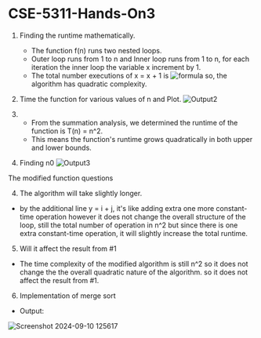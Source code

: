 # CSE-5311-Hands-On3

1. Finding the runtime mathematically.

   - The function f(n) runs two nested loops.
   - Outer loop runs from 1 to n and Inner loop runs from 1 to n, for each iteration the inner loop the variable x increment by 1.
   - The total number executions of x = x + 1 is
     ![formula](https://github.com/user-attachments/assets/1166d32b-fa8d-4c8e-b7c0-1dd87bc14d46)
     so, the algorithm has quadratic complexity.

2. Time the function for various values of n and Plot.
   ![Output2](https://github.com/user-attachments/assets/9ad9a8c4-487f-48be-b273-4b21f73d931d)

3. - From the summation analysis, we determined the runtime of the function is T(n) = n^2.
   - This means the function's runtime grows quadratically in both upper and lower bounds. 

4. Finding n0
   ![Output3](https://github.com/user-attachments/assets/e04c1fb9-8f5f-445a-8dc4-6c8c14ff9e9b)


The modified function questions

4. The algorithm will take slightly longer.
  - by the additional line y = i + j, it's like adding extra one more constant-time operation however it does not change the overall structure of the loop, still the total number of operation in n^2 but since there is one extra constant-time operation, it will slightly increase the total runtime.

5. Will it affect the result from #1
  - The time complexity of the modified algorithm is still n^2 so it does not change the the overall quadratic nature of the algorithm. so it does not affect the result from #1.

6. Implementation of merge sort

  - Output:

   ![Screenshot 2024-09-10 125617](https://github.com/user-attachments/assets/274d7fc0-af83-40f8-beac-45ff3ff5a28a)

